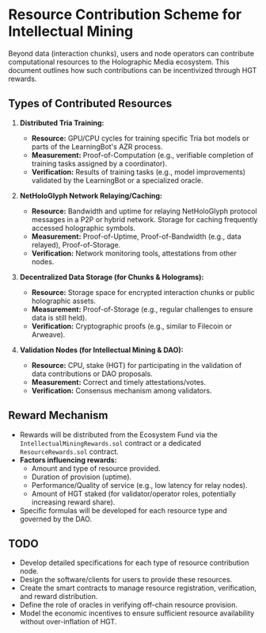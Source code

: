 <!-- File: holograph/intellectual_mining/resource_contribution_scheme.md -->
<!-- Purpose: Outlines how contributions of computational resources are incentivized. -->
<!-- Key Future Dependencies: Specifications for distributed computing needs (e.g., Tria training, NetHoloGlyph relay). -->
<!-- Main Future Exports/API: N/A (Documentation). -->
<!-- Link to Legacy Logic (if applicable): N/A. -->
<!-- Intended Technology Stack: Markdown. -->
<!-- TODO: Define types of resources needed (CPU, GPU, storage, bandwidth). -->
<!-- TODO: Specify how resource provision is measured and verified. -->
<!-- TODO: Design reward mechanism (e.g., based on uptime, tasks completed). -->

# Resource Contribution Scheme for Intellectual Mining

Beyond data (interaction chunks), users and node operators can contribute computational
resources to the Holographic Media ecosystem. This document outlines how such contributions
can be incentivized through HGT rewards.

## Types of Contributed Resources

1.  **Distributed Tria Training:**
    *   **Resource:** GPU/CPU cycles for training specific Tria bot models or parts of the LearningBot's AZR process.
    *   **Measurement:** Proof-of-Computation (e.g., verifiable completion of training tasks assigned by a coordinator).
    *   **Verification:** Results of training tasks (e.g., model improvements) validated by the LearningBot or a specialized oracle.

2.  **NetHoloGlyph Network Relaying/Caching:**
    *   **Resource:** Bandwidth and uptime for relaying NetHoloGlyph protocol messages in a P2P or hybrid network. Storage for caching frequently accessed holographic symbols.
    *   **Measurement:** Proof-of-Uptime, Proof-of-Bandwidth (e.g., data relayed), Proof-of-Storage.
    *   **Verification:** Network monitoring tools, attestations from other nodes.

3.  **Decentralized Data Storage (for Chunks & Holograms):**
    *   **Resource:** Storage space for encrypted interaction chunks or public holographic assets.
    *   **Measurement:** Proof-of-Storage (e.g., regular challenges to ensure data is still held).
    *   **Verification:** Cryptographic proofs (e.g., similar to Filecoin or Arweave).

4.  **Validation Nodes (for Intellectual Mining & DAO):**
    *   **Resource:** CPU, stake (HGT) for participating in the validation of data contributions or DAO proposals.
    *   **Measurement:** Correct and timely attestations/votes.
    *   **Verification:** Consensus mechanism among validators.

## Reward Mechanism

-   Rewards will be distributed from the Ecosystem Fund via the `IntellectualMiningRewards.sol` contract or a dedicated `ResourceRewards.sol` contract.
-   **Factors influencing rewards:**
    *   Amount and type of resource provided.
    *   Duration of provision (uptime).
    *   Performance/Quality of service (e.g., low latency for relay nodes).
    *   Amount of HGT staked (for validator/operator roles, potentially increasing reward share).
-   Specific formulas will be developed for each resource type and governed by the DAO.

## TODO
- Develop detailed specifications for each type of resource contribution node.
- Design the software/clients for users to provide these resources.
- Create the smart contracts to manage resource registration, verification, and reward distribution.
- Define the role of oracles in verifying off-chain resource provision.
- Model the economic incentives to ensure sufficient resource availability without over-inflation of HGT.
